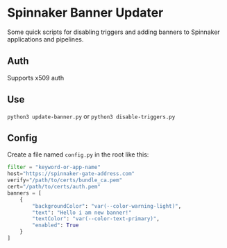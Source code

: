 # Spinnaker Banner Updater

Some quick scripts for disabling triggers and adding banners to Spinnaker applications and pipelines.

## Auth

Supports x509 auth

## Use

`python3 update-banner.py` or `python3 disable-triggers.py`

## Config

Create a file named `config.py` in the root like this:

```python
filter = "keyword-or-app-name"
host="https://spinnaker-gate-address.com"
verify="/path/to/certs/bundle_ca.pem"
cert="/path/to/certs/auth.pem"
banners = [
    {
        "backgroundColor": "var(--color-warning-light)", 
        "text": "Hello i am new banner!"
        "textColor": "var(--color-text-primary)", 
        "enabled": True
    } 
]
```